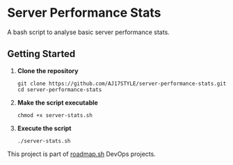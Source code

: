 # Server Performance Stats
A bash script to analyse basic server performance stats.  

## Getting Started
1. **Clone the repository**
    ```
    git clone https://github.com/AJ17STYLE/server-performance-stats.git
    cd server-performance-stats
    ```

2. **Make the script executable**
    ```
    chmod +x server-stats.sh
    ```
3. **Execute the script**  
    ```
    ./server-stats.sh
    ```
This project is part of [roadmap.sh](https://roadmap.sh/projects/server-stats) DevOps projects.